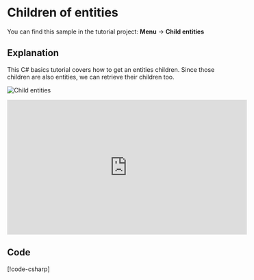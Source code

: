 # Children of entities
You can find this sample in the tutorial project: **Menu** &rarr; **Child entities** 

## Explanation
This C# basics tutorial covers how to get an entities children. Since those children are also entities, we can retrieve their children too.

![Child entities](media/child-entities.png)

<iframe width="560" height="315" src="https://www.youtube.com/embed/jf9x__cbiqI" frameborder="0" allow="accelerometer; autoplay; encrypted-media; gyroscope; picture-in-picture" allowfullscreen></iframe>

## Code
[!code-csharp[](../../../../stride/samples/Tutorials/CSharpBeginner/CSharpBeginner/CSharpBeginner.Game/Code/ChildEntitiesDemo.cs?highlight=13-19)]
